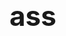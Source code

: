 <head>
<style>
body {
font-family:'times new roman  times,
sans-serif;-;font-size: 22px;
}
</style>
<body>

<h1>ass</h1>
</body>



